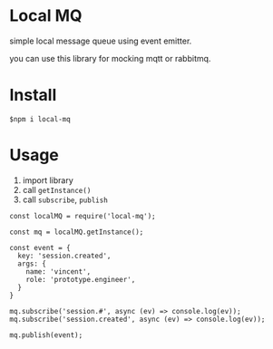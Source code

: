 # Local MQ

simple local message queue using event emitter.

you can use this library for mocking mqtt or rabbitmq.

# Install

`$npm i local-mq`

# Usage

1. import library
2. call `getInstance()`
3. call `subscribe`, `publish`

```
const localMQ = require('local-mq');

const mq = localMQ.getInstance();

const event = {
  key: 'session.created',
  args: {
    name: 'vincent',
    role: 'prototype.engineer',
  }
}

mq.subscribe('session.#', async (ev) => console.log(ev));
mq.subscribe('session.created', async (ev) => console.log(ev));

mq.publish(event);
```